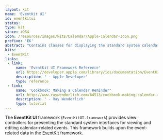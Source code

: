 ```yaml
---
layout: kit
name: 'EventKit UI'
id: eventkitui
status:
type: kit
since: iOS4
icon: /resources/images/kits/Calendar/Apple-Calendar-Icon.png
prefixe: 'EK'
abstract: "Contains classes for displaying the standard system calendar interfaces."
kits:
 - EventKit
links:
 - link:
     name: 'EventKit UI Framework Reference'
     url: https://developer.apple.com/library/ios/documentation/EventKitUI/Reference/EventKitUIFrameworkRef/index.html
     description: ' - Apple Developer'
     type: reference
 - link:
     name: 'Cookbook: Making a Calendar Reminder'
     url: http://www.raywenderlich.com/64513/cookbook-making-calendar-reminder
     description: ' - Ray Wenderlich'
     type: tutorial
---
```


The **EventKit UI** framework (`EventKitUI.framework`) provides view controllers for presenting the standard system interfaces for viewing and editing calendar-related events. This framework builds upon the event-related data in the [EventKit](/EventKit) framework.
